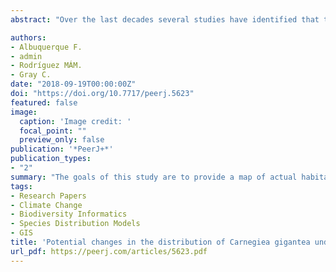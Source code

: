 ```yaml
---
abstract: "Over the last decades several studies have identified that the directional changes in climate induced by anthropogenic emissions of greenhouse gases are affecting the ecology of desert ecosystems. In the Southwest United States, the impacts of climate change to plant abundance and distribution have already been reported, including in the Sonoran Desert ecosystem, home of the iconic Saguaro (Carnegiea gigantea). Hence, there is an urgent need to assess the potential impacts of climate change on the saguaro. The goals of this study are to provide a map of actual habitat suitability (1), describe the relationships between abiotic predictors and the saguaro distribution at regional extents (2), and describe the potential effect of climate change on the spatial distribution of the saguaro (3). Species Distribution Modeling (SDM) was used to investigate the relationships between abiotic variables and the Saguaro distribution. SDMs were calibrated using presence records, 2,000 randomly-generated pseudo absences, and ten abiotic variables. Of these, annual precipitation and max temperature of the warmest month was found to have the greatest relative influence on saguaro distribution. SDMs indicated that 6.9% and 8.1% of the current suitable habitat is predicted to be lost by 2050 and 2070, respectively. Therefore, predicted changes in climate may result in a substantial contraction of the suitable habitat for saguaro over the next century. By identifying the drivers of saguaro distribution and assessing potential changes in habitat suitability due to climate change, this study will help practitioners to design more comprehensive strategies to conserve the saguaro in the face of climate change."

authors:
- Albuquerque F.
- admin
- Rodríguez MÁM.
- Gray C.
date: "2018-09-19T00:00:00Z"
doi: "https://doi.org/10.7717/peerj.5623"
featured: false
image:
  caption: 'Image credit: '
  focal_point: ""
  preview_only: false
publication: '*PeerJ+*'
publication_types:
- "2"
summary: "The goals of this study are to provide a map of actual habitat suitability (1), describe the relationships between abiotic predictors and the saguaro distribution at regional extents (2), and describe the potential effect of climate change on the spatial distribution of the saguaro (3)."
tags:
- Research Papers
- Climate Change
- Biodiversity Informatics
- Species Distribution Models
- GIS
title: 'Potential changes in the distribution of Carnegiea gigantea under future scenarios'
url_pdf: https://peerj.com/articles/5623.pdf
---
```


